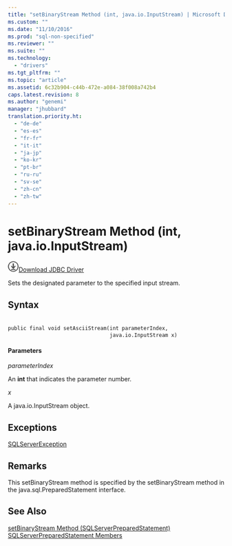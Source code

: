 ```yaml
---
title: "setBinaryStream Method (int, java.io.InputStream) | Microsoft Docs"
ms.custom: ""
ms.date: "11/10/2016"
ms.prod: "sql-non-specified"
ms.reviewer: ""
ms.suite: ""
ms.technology: 
  - "drivers"
ms.tgt_pltfrm: ""
ms.topic: "article"
ms.assetid: 6c32b904-c44b-472e-a084-38f008a742b4
caps.latest.revision: 8
ms.author: "genemi"
manager: "jhubbard"
translation.priority.ht: 
  - "de-de"
  - "es-es"
  - "fr-fr"
  - "it-it"
  - "ja-jp"
  - "ko-kr"
  - "pt-br"
  - "ru-ru"
  - "sv-se"
  - "zh-cn"
  - "zh-tw"
---
```

# setBinaryStream Method (int, java.io.InputStream)
![Download](../../../ssdt/media/download.png)[Download JDBC Driver](http://go.microsoft.com/fwlink/?LinkId=245496)

  Sets the designated parameter to the specified input stream.  
  
## Syntax  
  
```  
  
public final void setAsciiStream(int parameterIndex,  
                                 java.io.InputStream x)  
```  
  
#### Parameters  
 *parameterIndex*  
  
 An **int** that indicates the parameter number.  
  
 *x*  
  
 A java.io.InputStream object.  
  
## Exceptions  
 [SQLServerException](../../../connect/jdbc/reference/sqlserverexception-class.md)  
  
## Remarks  
 This setBinaryStream method is specified by the setBinaryStream method in the java.sql.PreparedStatement interface.  
  
## See Also  
 [setBinaryStream Method &#40;SQLServerPreparedStatement&#41;](../../../connect/jdbc/reference/setbinarystream-method--sqlserverpreparedstatement-.md)   
 [SQLServerPreparedStatement Members](../../../connect/jdbc/reference/sqlserverpreparedstatement-members.md)  
  
  